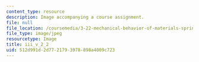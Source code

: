 ```yaml
---
content_type: resource
description: Image accompanying a course assignment.
file: null
file_location: /coursemedia/3-22-mechanical-behavior-of-materials-spring-2008/512d991d2d7721793978898a4009c723_iii_v_2_2.jpg
file_type: image/jpeg
resourcetype: Image
title: iii_v_2_2
uid: 512d991d-2d77-2179-3978-898a4009c723
---
```

